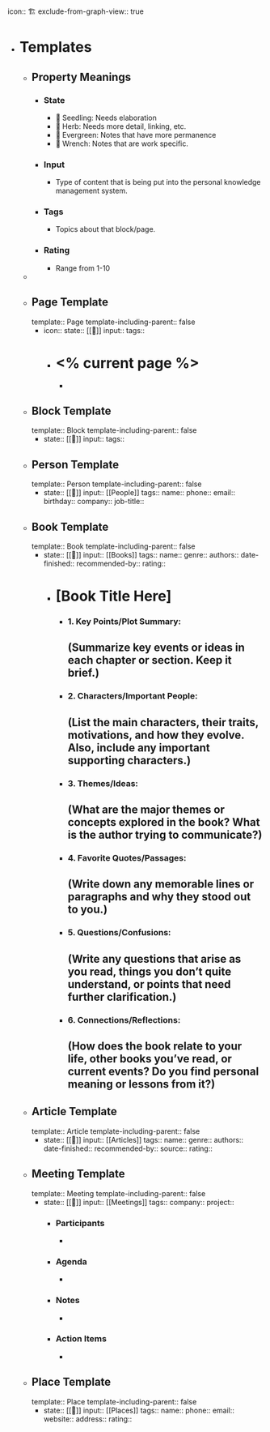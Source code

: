 icon:: 🏗️
exclude-from-graph-view:: true

- # Templates
	- ## Property Meanings
		- ### State
			- 🌱 Seedling: Needs elaboration
			- 🌿 Herb: Needs more detail, linking, etc.
			- 🌲 Evergreen: Notes that have more permanence
			- 🔧 Wrench: Notes that are work specific.
		- ### Input
			- Type of content that is being put into the personal knowledge management system.
		- ### Tags
			- Topics about that block/page.
		- ### Rating
			- Range from 1-10
	-
	- ## Page Template
	  template:: Page
	  template-including-parent:: false
		- icon:: 
		  state:: [[🌱]]
		  input::
		  tags::
			- # <% current page %>
				-
	- ## Block Template
	  template:: Block
	  template-including-parent:: false
		- state:: [[🌱]]
		  input::
		  tags::
	- ## Person Template
	  template:: Person
	  template-including-parent:: false
		- state:: [[🌱]]
		  input:: [[People]]
		  tags::
		  name::
		  phone::
		  email::
		  birthday::
		  company::
		  job-title::
	- ## Book Template
	  template:: Book
	  template-including-parent:: false
		- state:: [[🌱]]
		  input:: [[Books]]
		  tags::
		  name::
		  genre::
		  authors::
		  date-finished:: 
		  recommended-by::
		  rating::
			- # [Book Title Here]
				- ### **1. Key Points/Plot Summary:**
				  
				  (Summarize key events or ideas in each chapter or section. Keep it brief.)
					-
				- ### **2. Characters/Important People:**
				  
				  (List the main characters, their traits, motivations, and how they evolve. Also, include any important supporting characters.)
					-
				- ### **3. Themes/Ideas:**
				  
				  (What are the major themes or concepts explored in the book? What is the author trying to communicate?)
					-
				- ### **4. Favorite Quotes/Passages:**
				  
				  (Write down any memorable lines or paragraphs and why they stood out to you.)
					-
				- ### **5. Questions/Confusions:**
				  
				  (Write any questions that arise as you read, things you don’t quite understand, or points that need further clarification.)
					-
				- ### **6. Connections/Reflections:**
				  
				  (How does the book relate to your life, other books you’ve read, or current events? Do you find personal meaning or lessons from it?)
					-
	- ## Article Template
	  template:: Article
	  template-including-parent:: false
		- state:: [[🌱]]
		  input:: [[Articles]]
		  tags::
		  name::
		  genre::
		  authors::
		  date-finished::
		  recommended-by::
		  source::
		  rating::
	- ## Meeting Template
	  template:: Meeting
	  template-including-parent:: false
		- state:: [[🌱]]
		  input:: [[Meetings]]
		  tags::
		  company::
		  project::
			- ### Participants
				-
			- ### Agenda
				-
			- ### Notes
				-
			- ### Action Items
				-
	- ## Place Template
	  template:: Place
	  template-including-parent:: false
		- state:: [[🌱]]
		  input:: [[Places]]
		  tags::
		  name::
		  phone::
		  email::
		  website::
		  address::
		  rating::